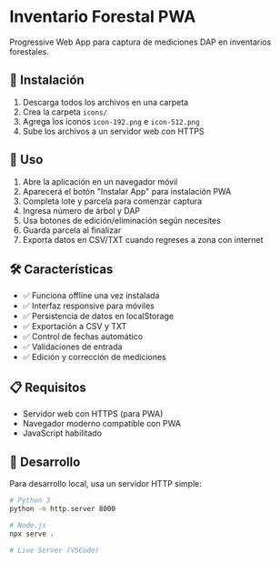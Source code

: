 # Inventario Forestal PWA

Progressive Web App para captura de mediciones DAP en inventarios forestales.

## 🚀 Instalación

1. Descarga todos los archivos en una carpeta
2. Crea la carpeta `icons/` 
3. Agrega los iconos `icon-192.png` e `icon-512.png`
4. Sube los archivos a un servidor web con HTTPS

## 📱 Uso

1. Abre la aplicación en un navegador móvil
2. Aparecerá el botón "Instalar App" para instalación PWA
3. Completa lote y parcela para comenzar captura
4. Ingresa número de árbol y DAP
5. Usa botones de edición/eliminación según necesites
6. Guarda parcela al finalizar
7. Exporta datos en CSV/TXT cuando regreses a zona con internet

## 🛠️ Características

- ✅ Funciona offline una vez instalada
- ✅ Interfaz responsive para móviles
- ✅ Persistencia de datos en localStorage
- ✅ Exportación a CSV y TXT
- ✅ Control de fechas automático
- ✅ Validaciones de entrada
- ✅ Edición y corrección de mediciones

## 📋 Requisitos

- Servidor web con HTTPS (para PWA)
- Navegador moderno compatible con PWA
- JavaScript habilitado

## 🔧 Desarrollo

Para desarrollo local, usa un servidor HTTP simple:

```bash
# Python 3
python -m http.server 8000

# Node.js
npx serve .

# Live Server (VSCode)